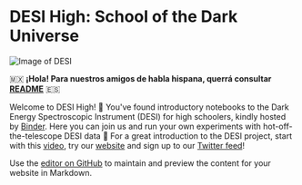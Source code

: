 # DESI High: School of the Dark Universe
![Image of DESI](https://github.com/michaelJwilson/DESI-HighSchool/blob/master/desihigh/images/Mayall-Star-Trails.jpg)

:mexico:  **¡Hola! Para nuestros amigos de habla hispana, querrá consultar [README](https://github.com/michaelJwilson/DESI-HighSchool/blob/master/Espanol/README.md)** :es:

Welcome to DESI High!  :school_satchel: You've found introductory notebooks to the Dark Energy Spectroscopic Instrument (DESI) for high schoolers, kindly hosted by [Binder](https://mybinder.readthedocs.io/en/latest/).  Here you can join us and run your own experiments with hot-off-the-telescope DESI data :telescope:  For a great introduction to the DESI project, start with this [video](https://www.youtube.com/watch?v=kPXx9tqyzYg), try our [website](https://www.desi.lbl.gov) and sign up to our [Twitter feed](https://twitter.com/desisurvey)!

Use the [editor on GitHub](https://github.com/michaelJwilson/desihigh/edit/gh-pages/index.md) to maintain and preview the content for your website in Markdown.
